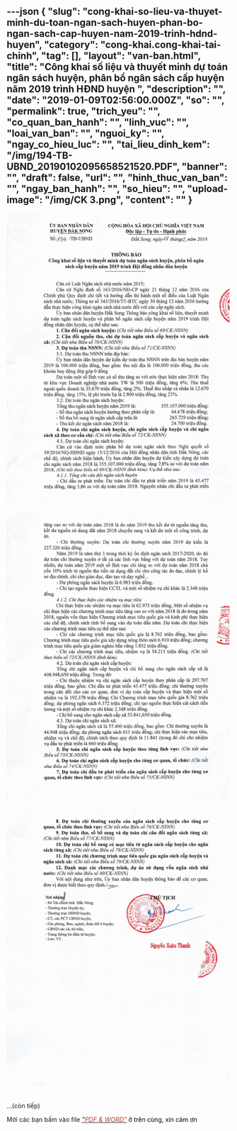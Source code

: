---json
{
    "slug": "cong-khai-so-lieu-va-thuyet-minh-du-toan-ngan-sach-huyen-phan-bo-ngan-sach-cap-huyen-nam-2019-trinh-hdnd-huyen",
    "category": "cong-khai.cong-khai-tai-chinh",
    "tag": [],
    "layout": "van-ban.html",
    "title": "Công khai số liệu và thuyết minh dự toán ngân sách huyện, phân bổ ngân sách cấp huyện năm 2019 trình HĐND huyện ",
    "description": "",
    "date": "2019-01-09T02:56:00.000Z",
    "so": "",
    "permalink": true,
    "trich_yeu": "",
    "co_quan_ban_hanh": "",
    "linh_vuc": "",
    "loai_van_ban": "",
    "nguoi_ky": "",
    "ngay_co_hieu_luc": "",
    "tai_lieu_dinh_kem": "/img/194-TB-UBND_20190102095658521520.PDF",
    "banner": "",
    "draft": false,
    "url": "",
    "hinh_thuc_van_ban": "",
    "ngay_ban_hanh": "",
    "so_hieu": "",
    "upload-image": "/img/CK 3.png",
    "__content__": ""
}
---
<p><img alt="" src="/img/CK 1.png" /></p>

<p><img alt="" src="/img/CK 2.png" /></p>

<p><img alt="" src="/img/CK 3.png" />&nbsp;</p>

<p>...(c&ograve;n tiếp)</p>

<p>Mời c&aacute;c bạn bấm v&agrave;o file <u><em>&quot;<span style="color:#c0392b">PDF &amp; WORD&quot;</span></em></u><span style="color:#7f8c8d"> </span><span style="color:#000000">ở tr&ecirc;n c&ugrave;ng, xin cảm ơn</span></p>
